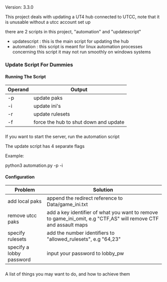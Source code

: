 Version: 3.3.0

This project deals with updating a UT4 hub connected to UTCC, note that it is unusable without a utcc account set up

there are 2 scripts in this project, "automation" and "updatescript"
- updatescript : this is the main script for updating the hub
- automation : this script is meant for linux automation processes concerning this script
                 it may not run smoothly on windows systems

### Update Script For Dummies
#### Running The Script

| Operand  | Output |
|----------|--------|
| -p | update paks|
| -i | update ini's |
| -r | update rulesets |
| -f | force the hub to shut down and update|
###
If you want to start the server, run the automation script

The update script has 4 separate flags

Example:

python3 automation.py -p -i

#### Configuration

| Problem                                                            | Solution                                                                                                                                 |
|--------------------------------------------------------------------|------------------------------------------------------------------------------------------------------------------------------------------------|
| add local paks | append the redirect reference to Data/game_ini.txt|
| remove utcc paks | add a key identifier of what you want to remove to game_ini_omit, e.g "CTF,AS" will remove CTF and assault maps|
| specify rulesets | add the number identifiers to "allowed_rulesets", e.g "64,23" |
| specify a lobby password | input your password to lobby_pw |
###
A list of things you may want to do, and how to achieve them
